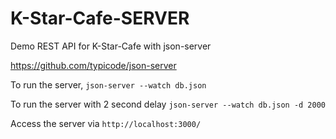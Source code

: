 # K-Star-Cafe-SERVER
Demo REST API for K-Star-Cafe with json-server

https://github.com/typicode/json-server

To run the server,
`json-server --watch db.json`

To run the server with 2 second delay
`json-server --watch db.json -d 2000`


Access the server via `http://localhost:3000/`

